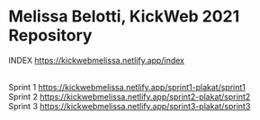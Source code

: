 # Melissa Belotti, KickWeb 2021 Repository
INDEX   https://kickwebmelissa.netlify.app/index 
</br>
</br>

Sprint 1    https://kickwebmelissa.netlify.app/sprint1-plakat/sprint1 </br>
Sprint 2    https://kickwebmelissa.netlify.app/sprint2-plakat/sprint2 </br>
Sprint 3    https://kickwebmelissa.netlify.app/sprint3-plakat/sprint3 
